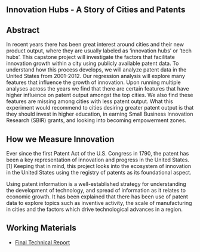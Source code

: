 ## Innovation Hubs - A Story of Cities and Patents

## Abstract

<p>In recent years there has been great interest around cities and their new product output, where they are usually labeled as ‘innovation hubs’ or ‘tech hubs’. This capstone project will investigate the factors that facilitate innovation growth within a city using publicly available patent data. To understand how this process develops, we will analyze patent data in the United States from 2001-2012. Our regression analysis will explore many features that influence the growth of innovation. Upon running multiple analyses across the years we find that there are certain features that have higher influence on patent output amongst the top cities. We also find these features are missing among cities with less patent output. What this experiment would recommend to cities desiring greater patent output is that they should  invest in higher education, in earning Small Business Innovation Research (SBIR) grants, and looking into becoming empowerment zones.</p>


## How we Measure Innovation

<p>Ever since the first Patent Act of the U.S. Congress in 1790, the patent has been a key representation of innovation and progress in the United States.[1] Keeping that in mind, this project looks into the ecosystem of innovation in the United States using the registry of patents as its foundational aspect.</p>

<p>Using patent information is a well-established strategy for understanding the development of technology, and spread of information as it relates to economic growth. It has been explained that there has been use of patent data to explore topics such as inventive activity, the scale of manufacturing in cities and the factors which drive technological advances in a region.</p>

## Working Materials
<ul>
  <li><a href="./Final_Technical_Report/Innovation_Hubs_A_Story_of_Cities_and_Patents.pdf">Final Technical Report</a></li>

